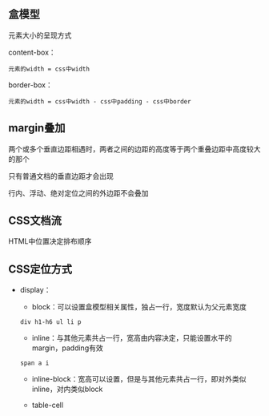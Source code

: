 ## 盒模型

元素大小的呈现方式

content-box：

```
元素的width = css中width
```

border-box：

```
元素的width = css中width - css中padding - css中border
```

## margin叠加

两个或多个垂直边距相遇时，两者之间的边距的高度等于两个重叠边距中高度较大的那个

只有普通文档的垂直边距才会出现

行内、浮动、绝对定位之间的外边距不会叠加

## CSS文档流

HTML中位置决定排布顺序

## CSS定位方式

* display：
  * block：可以设置盒模型相关属性，独占一行，宽度默认为父元素宽度

  ```
  div h1-h6 ul li p
  ```

  * inline：与其他元素共占一行，宽高由内容决定，只能设置水平的margin，padding有效

  ```
  span a i
  ```

  * inline-block：宽高可以设置，但是与其他元素共占一行，即对外类似inline，对内类似block

  * table-cell



